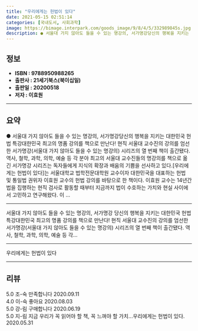 ```yaml
---
title: "우리에게는 헌법이 있다"
date: 2021-05-15 02:51:14
categories: [국내도서, 사회과학]
image: https://bimage.interpark.com/goods_image/9/8/4/5/332989845s.jpg
description: ● 서울대 가지 않아도 들을 수 있는 명강의, 서가명강당신의 행복을 지키는 대한민국 헌법 특강대한민국 최고의 명품 강의를 책으로 만난다! 현직 서울대 교수진의 강의를 엄선한 서가명강(서울대 가지 않아도 들을 수 있는 명강의) 시리즈의 열 번째 책이 출간됐다. 역사, 철학, 과학, 의학
---
```


## **정보**

- **ISBN : 9788950988265**
- **출판사 : 21세기북스(북이십일)**
- **출판일 : 20200518**
- **저자 : 이효원**

------



## **요약**

●  서울대 가지 않아도 들을 수 있는 명강의, 서가명강당신의 행복을 지키는 대한민국 헌법 특강대한민국 최고의 명품 강의를 책으로 만난다! 현직 서울대 교수진의 강의를 엄선한 서가명강(서울대 가지 않아도 들을 수 있는 명강의) 시리즈의 열 번째 책이 출간됐다. 역사, 철학, 과학, 의학, 예술 등 각 분야 최고의 서울대 교수진들의 명강의를 책으로 옮긴 서가명강 시리즈는 독자들에게 지식의 확장과 배움의 기쁨을 선사하고 있다.[우리에게는 헌법이 있다]는 서울대학교 법학전문대학원 교수이자 대한민국을 대표하는 헌법 및 통일법 권위자 이효원 교수의 헌법 강의를 바탕으로 한 책이다. 이효원 교수는 14년간 법을 집행하는 현직 검사로 활동할 때부터 지금까지 법이 수호하는 가치와 현실 사이에서 고민하고 연구해왔다. 이 ...

------

서울대 가지 않아도 들을 수 있는 명강의, 서가명강
당신의 행복을 지키는 대한민국 헌법 특강대한민국 최고의 명품 강의를 책으로 만난다! 현직 서울대 교수진의 강의를 엄선한 서가명강(서울대 가지 않아도 들을 수 있는 명강의) 시리즈의 열 번째 책이 출간됐다. 역사, 철학, 과학, 의학, 예술 등 각... 

------


우리에게는 헌법이 있다 

------


## **리뷰** 

5.0 조-숙 만족합니다 2020.09.11 <br/>4.0 이-숙 좋아요 2020.08.03 <br/>5.0 강-림 구매합니다 2020.06.19 <br/>5.0 지-림 지금 우리가 꼭 읽어야 할 책, 꼭 느껴야 할 가치...우리에게는 헌법이 있다. 2020.05.31 <br/>